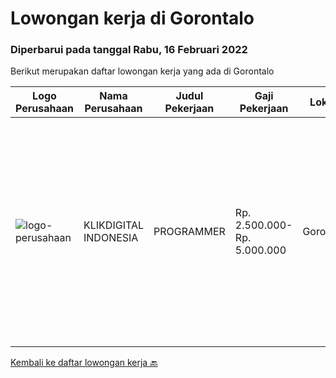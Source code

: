 
  # Lowongan kerja di Gorontalo

  ### Diperbarui pada tanggal Rabu, 16 Februari 2022

  Berikut merupakan daftar lowongan kerja yang ada di Gorontalo

  |Logo Perusahaan | Nama Perusahaan | Judul Pekerjaan | Gaji Pekerjaan | Lokasi | Deskripsi | Tanggal diunggah | Pranala |
  | -------------- | --------------- | --------------- | --------- | --------- | -------------- | ------- | ----------- |
  |![logo-perusahaan](https://image-service-cdn.seek.com.au/de38407b1a0125a89b91f68e0021ddc3c4689ef7/ee4dce1061f3f616224767ad58cb2fc751b8d2dc)|KLIKDIGITAL INDONESIA|PROGRAMMER|Rp. 2.500.000-Rp. 5.000.000|Gorontalo|Usia maksimal 35 Tahun Minimal D3 Semua jurusan Pengalaman kerja minimal 1 tahun Bisa bekerja dengan tim Memahami Node JS atau Electron Memahami alur...|Selasa, 15 Februari 2022|https://www.jobstreet.co.id/id/job/programmer-3791115?token=0~cf43f713-93a2-4f9c-bb35-f72e085a7b80&sectionRank=1&jobId=jobstreet-id-job-3791115|


  [Kembali ke daftar lowongan kerja 🔙](../README.md#daftar-lowongan-kerja)
  